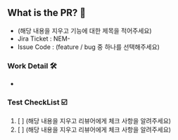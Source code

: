 ## What is the PR? 🔎

 - (해당 내용을 지우고 기능에 대한 제목을 적어주세요)
 - Jira Ticket : NEM-
 - Issue Code : (feature / bug 중 하나를 선택해주세요)


### Work Detail 🛠️

- 

### Test CheckList ☑️

1. [ ] (해당 내용을 지우고 리뷰어에게 체크 사항을 알려주세요)
2. [ ] (해당 내용을 지우고 리뷰어에게 체크 사항을 알려주세요)
